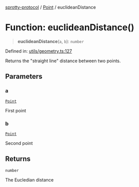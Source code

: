 
[sprotty-protocol](../globals) / [Point](../Namespace.Point) / euclideanDistance

# Function: euclideanDistance()

> **euclideanDistance**(`a`, `b`): `number`

Defined in: [utils/geometry.ts:127](https://github.com/eclipse-sprotty/sprotty/blob/f9b2433481cc27a1ac0c92d525a92039ae7f6c76/packages/sprotty-protocol/src/utils/geometry.ts#L127)

Returns the "straight line" distance between two points.

## Parameters

### a

[`Point`](../Interface.Point)

First point

### b

[`Point`](../Interface.Point)

Second point

## Returns

`number`

The Eucledian distance

